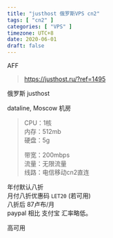 ```yaml
---
title: "justhost 俄罗斯VPS cn2"
tags: [ "cn2" ]
categories: [ "VPS" ]
timezone: UTC+8
date: 2020-06-01
draft: false
---
```


AFF
>https://justhost.ru/?ref=1495

俄罗斯 justhost

dataline, Moscow 机房

>CPU：1核    
>内存：512mb    
>硬盘：5g    
>
>带宽：200mbps    
>流量：无限流量    
>线路：电信移动cn2直连    

年付默认八折    
月付八折优惠码 `LET20` (若可用)     
八折后 87卢布/月    
paypal 相比 支付宝 汇率略低。    

高可用